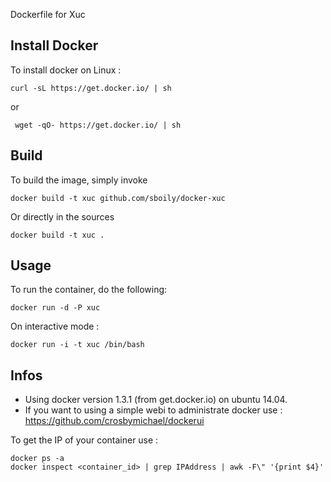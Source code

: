 Dockerfile for Xuc

## Install Docker

To install docker on Linux :

    curl -sL https://get.docker.io/ | sh
 
 or
 
     wget -qO- https://get.docker.io/ | sh

## Build

To build the image, simply invoke

    docker build -t xuc github.com/sboily/docker-xuc

Or directly in the sources

    docker build -t xuc .
  
## Usage

To run the container, do the following:

    docker run -d -P xuc

On interactive mode :

    docker run -i -t xuc /bin/bash

## Infos

- Using docker version 1.3.1 (from get.docker.io) on ubuntu 14.04.
- If you want to using a simple webi to administrate docker use : https://github.com/crosbymichael/dockerui

To get the IP of your container use :

    docker ps -a
    docker inspect <container_id> | grep IPAddress | awk -F\" '{print $4}'
